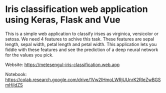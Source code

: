 # Iris classification web application using Keras, Flask and Vue

This is a simple web application to classify irises as virginica, versicolor or setosa. We need 4 features to achive this task. These features are sepal length, sepal width, petal length and petal width. This application lets you fiddle with these features and see the prediction of a deep neural network for the values you pick.

Website: https://metesengul-iris-classification.web.app

Notebook: https://colab.research.google.com/drive/1Vw2IHmoLWRjUUnrK2RleZwBGSmHjIdZS
